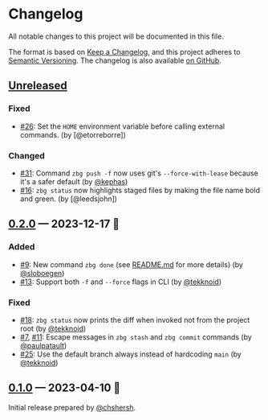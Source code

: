 # Changelog

All notable changes to this project will be documented in this file.

The format is based on [Keep a Changelog](https://keepachangelog.com/en/1.0.0/),
and this project adheres to [Semantic Versioning][1]. The changelog is also
available [on GitHub][2].

## [Unreleased]

<!-- Add new changes here -->
### Fixed

- [#26](https://github.com/chshersh/zbg/issues/26):
  Set the `HOME` environment variable before calling external commands.
  (by [@etorreborre])

### Changed
- [#31](https://github.com/chshersh/zbg/pull/31):
  Command `zbg push -f` now uses git's `--force-with-lease` because it's a safer default
  (by [@kephas])
- [#16](https://github.com/chshersh/zbg/issues/16):
  `zbg status` now highlights staged files by making the file name bold and green.
  (by [@leedsjohn])

## [0.2.0] — 2023-12-17 🎄

### Added

- [#9](https://github.com/chshersh/zbg/issues/9):
  New command `zbg done` (see [README.md](./README.md) for more details)
  (by [@sloboegen])
- [#13](https://github.com/chshersh/zbg/issues/13):
  Support both `-f` and `--force` flags in CLI
  (by [@tekknoid])

### Fixed

- [#18](https://github.com/chshersh/zbg/issues/18):
  `zbg status` now prints the diff when invoked not from the project root
  (by [@tekknoid])
- [#7](https://github.com/chshersh/zbg/issues/7), [#11](https://github.com/chshersh/zbg/issues/11):
  Escape messages in `zbg stash` and `zbg commit` commands
  (by [@paulpatault])
- [#25](https://github.com/chshersh/zbg/issues/25):
  Use the default branch always instead of hardcoding `main`
  (by [@tekknoid])


## [0.1.0] — 2023-04-10 🌇

Initial release prepared by [@chshersh].

<!-- Contributors -->

[@chshersh]: https://github.com/chshersh
[@paulpatault]: https://github.com/paulpatault
[@sloboegen]: https://github.com/sloboegen
[@tekknoid]: https://github.com/tekknoid
[@kephas]: https://github.com/kephas

<!-- Header links -->

[1]: https://semver.org/
[2]: https://github.com/chshersh/zbg/releases

<!-- Versions -->

[Unreleased]: https://github.com/chshersh/zbg/compare/v0.2.0...HEAD
[0.2.0]: https://github.com/chshersh/zbg/releases/tag/v0.2.0
[0.1.0]: https://github.com/chshersh/zbg/releases/tag/v0.1.0
